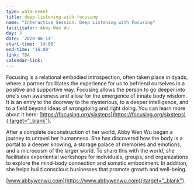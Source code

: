 ```yaml
---
type: watm-event
title: deep-listening-with-focusing
name: "Interactive Session: Deep Listening with Focusing"
facilitator: Abby Wen Wu
day: 3
date: '2020-06-14'
start-time: '14:00'
end-time: '16:00'
link: TBA
calendar-link:
---
```


Focusing is a relational embodied introspection, often taken place in dyads, where a partner facilitates the experience for us to befriend ourselves in a positive and supportive way. Focusing allows the person to go deeper into one's own awareness and allow for the emergence of innate body wisdom. It is an entry to the doorway to the mysterious, to a deeper intelligence, and to a field beyond ideas of wrongdoing and right doing. You can learn more about it here: [https://focusing.org/sixsteps](https://focusing.org/sixsteps){:target="_blank"}.

After a complete deconstruction of her world, Abby Wen Wu began a journey to unravel her humanness. She has discovered how the body is a portal to a deeper knowing, a storage palace of memories and emotions, and a microcosm of the larger world. To share this with the world, she facilitates experiential workshops for individuals, groups, and organizations to explore the mind-body connection and somatic embodiment. In addition, she helps build conscious businesses that promote growth and well-being.

[www.abbywenwu.com](https://www.abbywenwu.com){:target="_blank"}
